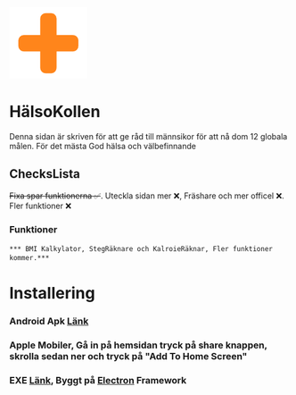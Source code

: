 ![alt text](https://raw.githubusercontent.com/ttvhipo/HalsoKollen/refs/heads/main/bilder/image.png)
# HälsoKollen
Denna sidan är skriven för att ge råd till männsikor för att nå dom 12 globala målen. För det mästa God hälsa och välbefinnande
## ChecksLista
~~Fixa spar funktionerna ✅~~. Uteckla sidan mer ❌, Fräshare och mer officel ❌. Fler funktioner ❌
### Funktioner
	*** BMI Kalkylator, StegRäknare och KalroieRäknar, Fler funktioner kommer.***
 # Installering
 ### Android Apk [Länk](https://gofile.io/d/iwRi5M)
 ### Apple Mobiler, Gå in på hemsidan tryck på share knappen, skrolla sedan ner och tryck på "Add To Home Screen"
 ### EXE [Länk](https://gofile.io/d/gyqHQ0), Byggt på [Electron](https://www.electronjs.org/) Framework
